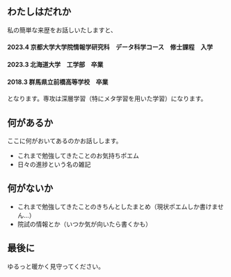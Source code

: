 ## わたしはだれか
私の簡単な来歴をお話しいたしますと、
#### 2023.4 京都大学大学院情報学研究科　データ科学コース　修士課程　入学
#### 2023.3 北海道大学　工学部　卒業
#### 2018.3 群馬県立前橋高等学校　卒業
となります。専攻は深層学習（特にメタ学習を用いた学習）になります。

## 何があるか
ここに何がおいてあるのかお話しします。
- これまで勉強してきたことのお気持ちポエム
- 日々の進捗という名の雑記

## 何がないか
- これまで勉強してきたことのきちんとしたまとめ（現状ポエムしか書けません...）
- 院試の情報とか（いつか気が向いたら書くかも）

## 最後に
ゆるっと暖かく見守ってください。
